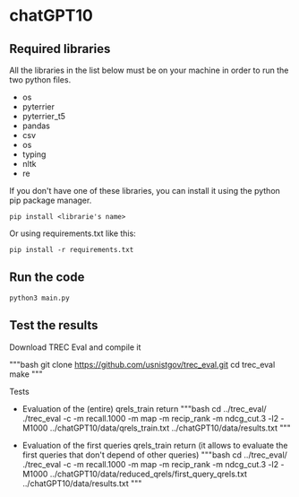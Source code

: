 # chatGPT10

## Required libraries

All the libraries in the list below must be on your machine in order to run the two python files.

- os
- pyterrier
- pyterrier_t5
- pandas
- csv
- os
- typing
- nltk
- re

If you don't have one of these libraries, you can install it using the python pip package manager.

`pip install <librarie's name>`

Or using requirements.txt like this:

`pip install -r requirements.txt`

## Run the code

`python3 main.py`

## Test the results

Download TREC Eval and compile it

"""bash
git clone https://github.com/usnistgov/trec_eval.git
cd trec_eval
make
"""

Tests

- Evaluation of the (entire) qrels_train return
"""bash
cd ../trec_eval/
./trec_eval -c -m recall.1000 -m map -m recip_rank -m ndcg_cut.3 -l2 -M1000 ../chatGPT10/data/qrels_train.txt ../chatGPT10/data/results.txt
"""

- Evaluation of the first queries qrels_train return (it allows to evaluate the first queries that don't depend of other queries)
"""bash
cd ../trec_eval/
./trec_eval -c -m recall.1000 -m map -m recip_rank -m ndcg_cut.3 -l2 -M1000 ../chatGPT10/data/reduced_qrels/first_query_qrels.txt ../chatGPT10/data/results.txt
"""
